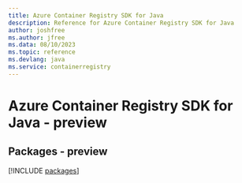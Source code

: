 ```yaml
---
title: Azure Container Registry SDK for Java
description: Reference for Azure Container Registry SDK for Java
author: joshfree
ms.author: jfree
ms.data: 08/10/2023
ms.topic: reference
ms.devlang: java
ms.service: containerregistry
---
```

# Azure Container Registry SDK for Java - preview
## Packages - preview
[!INCLUDE [packages](container-registry-index.md)]